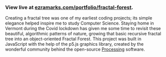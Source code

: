 ### View live at [ezramarks.com/portfolio/fractal-forest](https://ezramarks.com/portfolio/fractal-forest).

Creating a fractal tree was one of my earliest coding projects; its simple elegance helped inspire me to study Computer Science. Staying home in Vermont during the Covid lockdown has given me some time to revisit these beautiful, algorithmic patterns of nature, growing that basic recursive fractal tree into an object-oriented Fractal Forest. This project was built in JavaScript with the help of the p5.js graphics library, created by the wonderful community behind the open-source [Processing](https://processing.org/) software.
